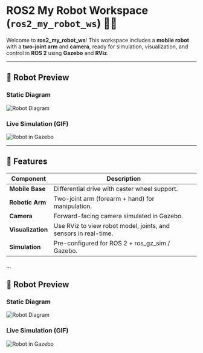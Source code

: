 # ROS2 My Robot Workspace (`ros2_my_robot_ws`) 🚗🤖

Welcome to **ros2_my_robot_ws**! This workspace includes a **mobile robot** with a **two-joint arm** and **camera**, ready for simulation, visualization, and control in **ROS 2** using **Gazebo** and **RViz**.

---

## 🤖 Robot Preview

### Static Diagram
![Robot Diagram](assets/robot_diagram.png)

### Live Simulation (GIF)
![Robot in Gazebo](assets/robot_motion.gif)

---

## 🚀 Features

| Component        | Description |
|-----------------|-------------|
| **Mobile Base**  | Differential drive with caster wheel support. |
| **Robotic Arm**  | Two-joint arm (forearm + hand) for manipulation. |
| **Camera**       | Forward-facing camera simulated in Gazebo. |
| **Visualization**| Use RViz to view robot model, joints, and sensors in real-time. |
| **Simulation**   | Pre-configured for ROS 2 + ros_gz_sim / Gazebo. |

...


## 🤖 Robot Preview

### Static Diagram
![Robot Diagram](assets/robot_diagram.png)

### Live Simulation (GIF)
![Robot in Gazebo](assets/robot_motion.gif)
